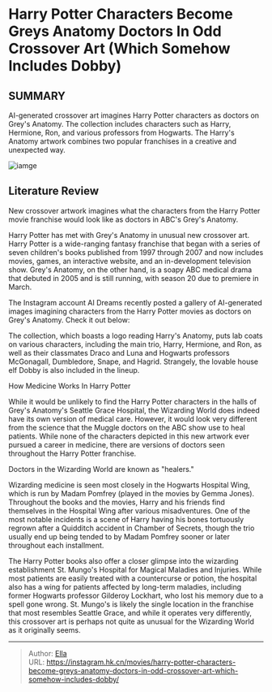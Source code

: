 # Harry Potter Characters Become Greys Anatomy Doctors In Odd Crossover Art (Which Somehow Includes Dobby)


## SUMMARY 



  AI-generated crossover art imagines Harry Potter characters as doctors on Grey&#39;s Anatomy.   The collection includes characters such as Harry, Hermione, Ron, and various professors from Hogwarts.   The Harry&#39;s Anatomy artwork combines two popular franchises in a creative and unexpected way.  

![iamge](https://static1.srcdn.com/wordpress/wp-content/uploads/2023/12/hermione-granger-as-a-doctor-from-grey-s-anatomy.jpg)

## Literature Review

New crossover artwork imagines what the characters from the Harry Potter movie franchise would look like as doctors in ABC&#39;s Grey&#39;s Anatomy.




Harry Potter has met with Grey&#39;s Anatomy in unusual new crossover art. Harry Potter is a wide-ranging fantasy franchise that began with a series of seven children&#39;s books published from 1997 through 2007 and now includes movies, games, an interactive website, and an in-development television show. Grey&#39;s Anatomy, on the other hand, is a soapy ABC medical drama that debuted in 2005 and is still running, with season 20 due to premiere in March.




The Instagram account AI Dreams recently posted a gallery of AI-generated images imagining characters from the Harry Potter movies as doctors on Grey&#39;s Anatomy. Check it out below:


 

The collection, which boasts a logo reading Harry&#39;s Anatomy, puts lab coats on various characters, including the main trio, Harry, Hermione, and Ron, as well as their classmates Draco and Luna and Hogwarts professors McGonagall, Dumbledore, Snape, and Hagrid. Strangely, the lovable house elf Dobby is also included in the lineup.


 How Medicine Works In Harry Potter 
          

While it would be unlikely to find the Harry Potter characters in the halls of Grey&#39;s Anatomy&#39;s Seattle Grace Hospital, the Wizarding World does indeed have its own version of medical care. However, it would look very different from the science that the Muggle doctors on the ABC show use to heal patients. While none of the characters depicted in this new artwork ever pursued a career in medicine, there are versions of doctors seen throughout the Harry Potter franchise.






Doctors in the Wizarding World are known as &#34;healers.&#34;




Wizarding medicine is seen most closely in the Hogwarts Hospital Wing, which is run by Madam Pomfrey (played in the movies by Gemma Jones). Throughout the books and the movies, Harry and his friends find themselves in the Hospital Wing after various misadventures. One of the most notable incidents is a scene of Harry having his bones tortuously regrown after a Quidditch accident in Chamber of Secrets, though the trio usually end up being tended to by Madam Pomfrey sooner or later throughout each installment.

The Harry Potter books also offer a closer glimpse into the wizarding establishment St. Mungo&#39;s Hospital for Magical Maladies and Injuries. While most patients are easily treated with a countercurse or potion, the hospital also has a wing for patients affected by long-term maladies, including former Hogwarts professor Gilderoy Lockhart, who lost his memory due to a spell gone wrong. St. Mungo&#39;s is likely the single location in the franchise that most resembles Seattle Grace, and while it operates very differently, this crossover art is perhaps not quite as unusual for the Wizarding World as it originally seems.






---

> Author: [Ella](https://instagram.hk.cn/)  
> URL: https://instagram.hk.cn/movies/harry-potter-characters-become-greys-anatomy-doctors-in-odd-crossover-art-which-somehow-includes-dobby/  

